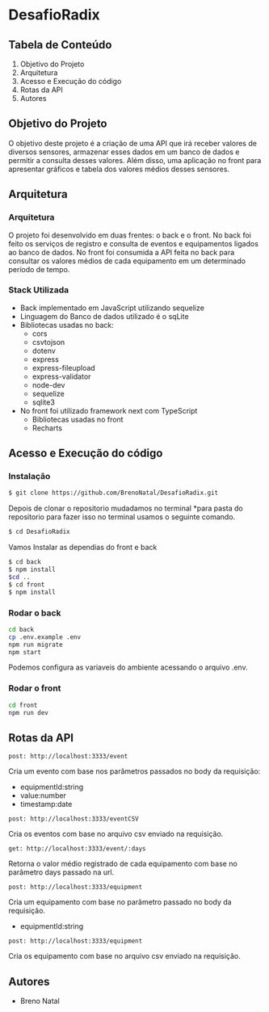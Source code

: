 # DesafioRadix

## Tabela de Conteúdo

 1. Objetivo do Projeto
 2. Arquitetura
 3. Acesso e Execução do código
 4. Rotas da API
 5. Autores
 

## Objetivo do Projeto

O objetivo deste projeto é a criação de uma API que irá receber valores de diversos sensores, armazenar esses dados em um banco de dados e permitir a consulta desses valores.
    Além disso, uma aplicação no front para apresentar gráficos e tabela dos valores médios desses sensores.
	


## Arquitetura
### Arquitetura
O projeto foi desenvolvido em duas frentes: o back e o front. No back foi feito os serviços de registro e consulta de eventos e equipamentos ligados ao banco de dados.
No front foi consumida a API feita no back para consultar os valores médios de cada equipamento em um determinado período de tempo.
### Stack Utilizada
- Back implementado em JavaScript utilizando sequelize
- Linguagem do Banco de dados utilizado é o sqLite
- Bibliotecas usadas no back:
  - cors
  - csvtojson
  - dotenv
  - express
  - express-fileupload
  - express-validator
  - node-dev
  - sequelize
  - sqlite3
- No front foi utilizado framework next com TypeScript
  - Bibliotecas usadas no front
  - Recharts

## Acesso e Execução do código
### Instalação

``` bash
$ git clone https://github.com/BrenoNatal/DesafioRadix.git
```    

Depois de clonar o repositorio mudadamos no terminal *para pasta do repositorio para fazer isso no terminal usamos o seguinte comando.

``` bash
$ cd DesafioRadix
```     

Vamos Instalar as dependias do front e back

``` bash
$ cd back
$ npm install
$cd ..
$ cd front
$ npm install
```     

### Rodar o back
``` bash
cd back
cp .env.example .env
npm run migrate
npm start
```
Podemos configura as variaveis do ambiente acessando o arquivo .env.

### Rodar o front
``` bash
cd front
npm run dev
```

## Rotas da API
```
post: http://localhost:3333/event
```
Cria um evento com base nos parâmetros passados no body da requisição:

- equipmentId:string
- value:number
- timestamp:date

```
post: http://localhost:3333/eventCSV
```
Cria os eventos com base no arquivo csv enviado na requisição.
```
get: http://localhost:3333/event/:days
```
Retorna o valor médio registrado de cada equipamento com base no parâmetro days passado na url.

```
post: http://localhost:3333/equipment
```
Cria um equipamento com base no parâmetro passado no body da requisição.
- equipmentId:string

```
post: http://localhost:3333/equipment
```
Cria os equipamento com base no arquivo csv enviado na requisição.


## Autores

* Breno Natal
